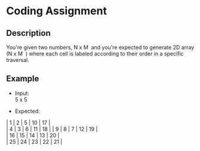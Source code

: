 # Coding Assignment
## Description
You're given two numbers, ​N x M ​ and you're expected to generate 2D array (​N x M ​ ) where each cell is labeled according to their order in a specific traversal.

## Example
* Input:  
5 x 5 

* Expected:  

| 1  | 2  | 5  | 10 | 17 |  
| 4  | 3  | 6  | 11 | 18 |
| 9  | 8  | 7  | 12 | 19 |   
| 16 | 15 | 14 | 13 | 20 |   
| 25 | 24 | 23 | 22 | 21 |  

 
